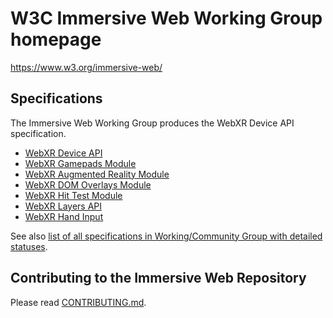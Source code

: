 # W3C Immersive Web Working Group homepage

https://www.w3.org/immersive-web/

## Specifications

The Immersive Web Working Group produces the WebXR Device API specification.

* [WebXR Device API](https://immersive-web.github.io/webxr/)
* [WebXR Gamepads Module](https://github.com/immersive-web/webxr-gamepads-module)
* [WebXR Augmented Reality Module](https://github.com/immersive-web/webxr-ar-module)
* [WebXR DOM Overlays Module](https://github.com/immersive-web/dom-overlays)
* [WebXR Hit Test Module](https://github.com/immersive-web/hit-test)
* [WebXR Layers API](https://github.com/immersive-web/layers)
* [WebXR Hand Input](https://github.com/immersive-web/webxr-hand-input)

See also [list of all specifications in Working/Community Group with detailed statuses](https://www.w3.org/immersive-web/list_spec.html). 

## Contributing to the Immersive Web Repository

Please read [CONTRIBUTING.md](CONTRIBUTING.md).
